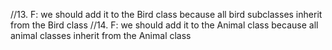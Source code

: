 //13. F:  we should add it to the Bird class because all bird subclasses inherit from the Bird class
//14. F:  we should add it to the Animal class because all animal classes inherit from the Animal class
